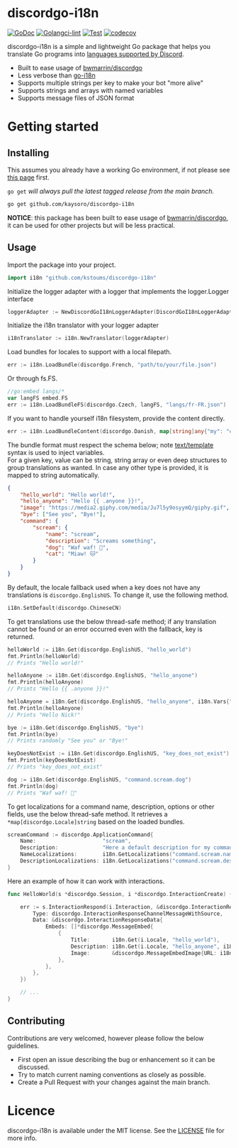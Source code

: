 # discordgo-i18n
[![GoDoc](https://godoc.org/github.com/kaysoro/discordgo-i18n?status.svg)](https://godoc.org/github.com/kaysoro/discordgo-i18n)
[![Golangci-lint](https://github.com/Kaysoro/discordgo-i18n/actions/workflows/golangci-lint.yml/badge.svg)](https://github.com/Kaysoro/discordgo-i18n/actions/workflows/golangci-lint.yml)
[![Test](https://github.com/Kaysoro/discordgo-i18n/actions/workflows/test.yml/badge.svg)](https://github.com/Kaysoro/discordgo-i18n/actions/workflows/test.yml)
[![codecov](https://codecov.io/gh/kaysoro/discordgo-i18n/branch/main/graph/badge.svg)](https://codecov.io/gh/kaysoro/discordgo-i18n) 

discordgo-i18n is a simple and lightweight Go package that helps you translate Go programs into [languages supported by Discord](https://discord.com/developers/docs/reference#LOCALES).

- Built to ease usage of [bwmarrin/discordgo](https://github.com/bwmarrin/discordgo)
- Less verbose than [go-i18n](https://github.com/nicksnyder/go-i18n)
- Supports multiple strings per key to make your bot "more alive"
- Supports strings and arrays with named variables
- Supports message files of JSON format

# Getting started

## Installing

This assumes you already have a working Go environment, if not please see
[this page](https://golang.org/doc/install) first.

`go get` *will always pull the latest tagged release from the main branch.*

```sh
go get github.com/kaysoro/discordgo-i18n
```

**NOTICE**: this package has been built to ease usage of [bwmarrin/discordgo](https://github.com/bwmarrin/discordgo), it can be used for other projects but will be less practical.

## Usage

Import the package into your project.

```go
import i18n "github.com/kstoums/discordgo-i18n"
```

Initialize the logger adapter with a logger that implements the logger.Logger interface
```go
loggerAdapter := NewDiscordGoI18nLoggerAdapter(DiscordGoI18nLoggerAdapterDeps{Logger: your_logger_implementing_the_logger.Logger_interface})
```

Initialize the i18n translator with your logger adapter
````go
i18nTranslator := i18n.NewTranslator(loggerAdapter)
````

Load bundles for locales to support with a local filepath.

```go
err := i18n.LoadBundle(discordgo.French, "path/to/your/file.json")
```

Or through fs.FS.

```go
//go:embed langs/*
var langFS embed.FS
err := i18n.LoadBundleFS(discordgo.Czech, langFS, "langs/fr-FR.json")
```

If you want to handle yourself i18n filesystem, provide the content directly.
```go
err := i18n.LoadBundleContent(discordgo.Danish, map[string]any{"my": "content"})
```

The bundle format must respect the schema below; note [text/template](http://golang.org/pkg/text/template/) syntax is used to inject variables.  
For a given key, value can be string, string array or even deep structures to group translations as wanted. In case any other type is provided, it is mapped to string automatically.

```json
{
    "hello_world": "Hello world!",
    "hello_anyone": "Hello {{ .anyone }}!",
    "image": "https://media2.giphy.com/media/Ju7l5y9osyymQ/giphy.gif",
    "bye": ["See you", "Bye!"],
    "command": {
        "scream": {
            "name": "scream",
            "description": "Screams something",
            "dog": "Waf waf! 🐶",
            "cat": "Miaw! 🐱"
        }
    }
}
```

By default, the locale fallback used when a key does not have any translations is `discordgo.EnglishUS`. To change it, use the following method.

```go
i18n.SetDefault(discordgo.ChineseCN)
```

To get translations use the below thread-safe method; if any translation cannot be found or an error occurred even with the fallback, key is returned.

```go
helloWorld := i18n.Get(discordgo.EnglishUS, "hello_world")
fmt.Println(helloWorld)
// Prints "Hello world!"

helloAnyone := i18n.Get(discordgo.EnglishUS, "hello_anyone")
fmt.Println(helloAnyone)
// Prints "Hello {{ .anyone }}!"

helloAnyone = i18n.Get(discordgo.EnglishUS, "hello_anyone", i18n.Vars{"anyone": "Nick"})
fmt.Println(helloAnyone)
// Prints "Hello Nick!"

bye := i18n.Get(discordgo.EnglishUS, "bye")
fmt.Println(bye)
// Prints randomly "See you" or "Bye!"

keyDoesNotExist := i18n.Get(discordgo.EnglishUS, "key_does_not_exist")
fmt.Println(keyDoesNotExist)
// Prints "key_does_not_exist"

dog := i18n.Get(discordgo.EnglishUS, "command.scream.dog")
fmt.Println(dog)
// Prints "Waf waf! 🐶"
```

To get localizations for a command name, description, options or other fields, use the below thread-safe method. It retrieves a `*map[discordgo.Locale]string` based on the loaded bundles.

```go
screamCommand := discordgo.ApplicationCommand{
    Name:                     "scream",
    Description:              "Here a default description for my command",
    NameLocalizations:        i18n.GetLocalizations("command.scream.name"),
    DescriptionLocalizations: i18n.GetLocalizations("command.scream.description"),
}
```

Here an example of how it can work with interactions.

```go
func HelloWorld(s *discordgo.Session, i *discordgo.InteractionCreate) {

    err := s.InteractionRespond(i.Interaction, &discordgo.InteractionResponse{
		Type: discordgo.InteractionResponseChannelMessageWithSource,
		Data: &discordgo.InteractionResponseData{
			Embeds: []*discordgo.MessageEmbed{
                {
                    Title:       i18n.Get(i.Locale, "hello_world"),
                    Description: i18n.Get(i.Locale, "hello_anyone", i18n.Vars{"anyone": i.Member.Nick}),
                    Image:       &discordgo.MessageEmbedImage{URL: i18n.Get(i.Locale, "image")},
                },
            },
		},
	})

    // ...
}
```

## Contributing

Contributions are very welcomed, however please follow the below guidelines.

- First open an issue describing the bug or enhancement so it can be
discussed.  
- Try to match current naming conventions as closely as possible.  
- Create a Pull Request with your changes against the main branch.

# Licence

discordgo-i18n is available under the MIT license. See the [LICENSE](LICENSE) file for more info.